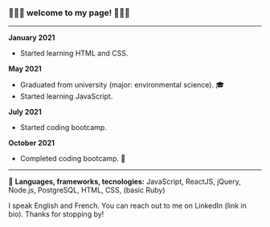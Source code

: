 ### 🌟🌟🌟 welcome to my page! 🌟🌟🌟
 --- 



**January 2021**
- Started learning HTML and CSS.

**May 2021** 
- Graduated from university (major: environmental science). 🎓
- Started learning JavaScript.

 **July 2021** 
- Started coding bootcamp. 

 **October 2021** 
- Completed coding bootcamp. 🎉

 --- 

💎 **Languages, frameworks, tecnologies:** JavaScript, ReactJS, jQuery, Node.js, PostgreSQL, HTML, CSS, (basic Ruby)

I speak English and French. You can reach out to me on LinkedIn (link in bio). Thanks for stopping by!


